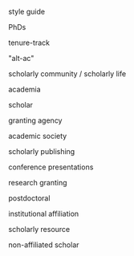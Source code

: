 style guide

PhDs

tenure-track

"alt-ac"

scholarly community / scholarly life

academia

scholar

granting agency

academic society

scholarly publishing

conference presentations

research granting

postdoctoral

institutional affiliation

scholarly resource

non-affiliated scholar